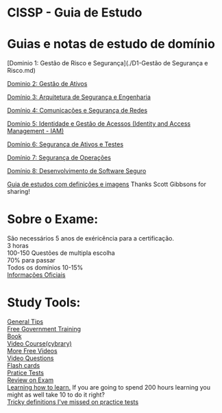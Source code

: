 # CISSP - Guia de Estudo 

# Guias e notas de estudo de domínio
[Dominio 1: Gestão de Risco e Segurança](./D1-Gestão de Segurança e Risco.md)

[Dominio 2: Gestão de Ativos](https://github.com/so87/CISSP-Cheat-Sheet-/blob/master/D2%20-%20Asset%20Security.md)

[Domínio 3: Arquitetura de Segurança e Engenharia](https://github.com/so87/CISSP-Cheat-Sheet-/blob/master/D3%20-%20Security%20Architecture%20and%20Engineering.md)

[Domínio 4: Comunicações e Segurança de Redes](https://github.com/so87/CISSP-Cheat-Sheet-/blob/master/D4%20-%20Communication%20and%20Network%20Security.md)

[Domínio 5: Identidade e Gestão de Acessos (Identity and Access Management - IAM)](https://github.com/so87/CISSP-Cheat-Sheet-/blob/master/D5%20-%20Identity%20and%20Access%20Management.md)

[Domínio 6: Segurança de Ativos e Testes](https://github.com/so87/CISSP-Cheat-Sheet-/blob/master/D6%20-%20Security%20Assessment%20and%20Testing.md)

[Domínio 7: Segurança de Operações](https://github.com/so87/CISSP-Cheat-Sheet-/blob/master/D7%20-%20Security%20Operations.md)

[Domínio 8: Desenvolvimento de Software Seguro](https://github.com/so87/CISSP-Cheat-Sheet-/blob/master/D8%20-%20Software%20Development%20Security.md)

[Guia de estudos com definições e imagens](https://github.com/so87/CISSP-Study-Guide/blob/master/StudyNotes.pdf) Thanks Scott Gibbsons for sharing!

# Sobre o Exame:
São necessários 5 anos de exéricência para a certificação.<br />
3 horas<br />
100-150 Questões de multipla escolha<br />
70% para passar<br />
Todos os domínios 10-15%<br />
[Informações Oficiais](https://www.isc2.org/Certifications/-/media/CC72396FD9F34D3AAF073BF2AADB185C.ashx)<br />

# Study Tools:
[General Tips](https://github.com/so87/CISSP-Study-Guide/blob/master/General%20Tips.md)<br />
[Free Government Training](https://fedvte.usalearning.gov/) <br />
[Book](https://www.amazon.com/CISSP-All-One-Guide-Seventh/dp/0071849270/ref=sr_1_6?s=books&ie=UTF8&qid=1525371721&sr=1-6&keywords=cissp) <br />
[Video Course(cybrary)](https://www.cybrary.it/course/cissp/) <br />
[More Free Videos](https://www.youtube.com/watch?v=JWqd_qaR81g&list=PLEiEAq2VkUUId6PKW0fpJdBRJO5MFQ8VM) <br />
[Video Questions](https://www.youtube.com/watch?v=JywLANSd-1E&list=PLfuKjbmP_JpVtQSl9AL7PPIxrim6K8q0r) <br />
[Flash cards](https://quizlet.com/2519918/cissp-practice-flash-cards/) <br />
[Pratice Tests](https://www.amazon.com/CISSP-Official-ISC-Practice-Tests/dp/1119475929/ref=mt_paperback?_encoding=UTF8&me=&qid=1532002117) <br />
[Review on Exam](https://www.youtube.com/watch?v=eLYbFtS7G9E) <br />
[Learning how to learn.](https://www.amazon.com/Unlimited-Memory-Advanced-Strategies-Productive-ebook/dp/B00I3QS1XQ/ref=sr_1_3_sspa?s=books&ie=UTF8&qid=1540590777&sr=1-3-spons&keywords=learning+how+to+learn&psc=1) If you are going to spend 200 hours learning you might as well take 10 to do it right? <br />
[Tricky definitions I've missed on practice tests](https://github.com/so87/CISSP-Study-Guide/blob/master/tricky%20definitions.md)<br />
